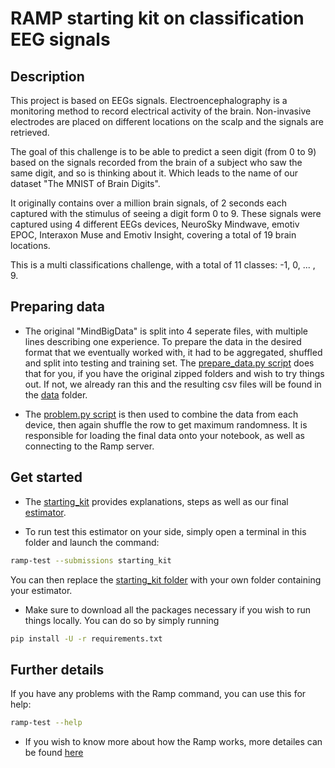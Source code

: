 # RAMP starting kit on classification EEG signals

## Description

This project is based on EEGs signals. Electroencephalography is a monitoring method to record electrical activity of the brain. Non-invasive electrodes are placed on different locations on the scalp and the signals are retrieved. 

The goal of this challenge is to be able to predict a seen digit (from 0 to 9) based on the signals recorded from the brain of a subject who saw the same digit, and so is thinking about it. Which leads to the name of our dataset "The MNIST of Brain Digits". 

It originally contains over a million brain signals, of 2 seconds each captured with the stimulus of seeing a digit form 0 to 9. These signals were captured using 4 different EEGs devices, NeuroSky Mindwave, emotiv EPOC, Interaxon Muse and Emotiv Insight, covering a total of 19 brain locations.

This is a multi classifications challenge, with a total of 11 classes: -1, 0, ... , 9.
## Preparing data

- The original "MindBigData" is split into 4 seperate files, with multiple lines describing one experience. To prepare the data in the desired format that we eventually worked with, it had to be aggregated, shuffled and split into testing and training set. The [prepare_data.py script](prepare_data.py) does that for you, if you have the original zipped folders and wish to try things out. If not, we already ran this and the resulting csv files will be found in the [data](/data) folder.

- The [problem.py script](problem.py) is then used to combine the data from each device, then again shuffle the row to get maximum randomness. It is responsible for loading the final data onto your notebook, as well as connecting to the Ramp server.

## Get started

- The [starting_kit](mind_data_starting_kit.ipynb) provides explanations, steps as well as our final [estimator](/submissions/starting_kit/estimator.py).

- To run test this estimator on your side, simply open a terminal in this folder and launch the command:

```bash
ramp-test --submissions starting_kit
```

You can then replace the [starting_kit folder](/submissions/starting_kit) with your own folder containing your estimator.

- Make sure to download all the packages necessary if you wish to run things locally. You can do so by simply running 

```bash
pip install -U -r requirements.txt
```

## Further details


If you have any problems with the Ramp command, you can use this for help:

```bash
ramp-test --help
```

- If you wish to know more about how the Ramp works, more detailes can be found [here](https://paris-saclay-cds.github.io/ramp-docs/ramp-workflow/stable/using_kits.html)